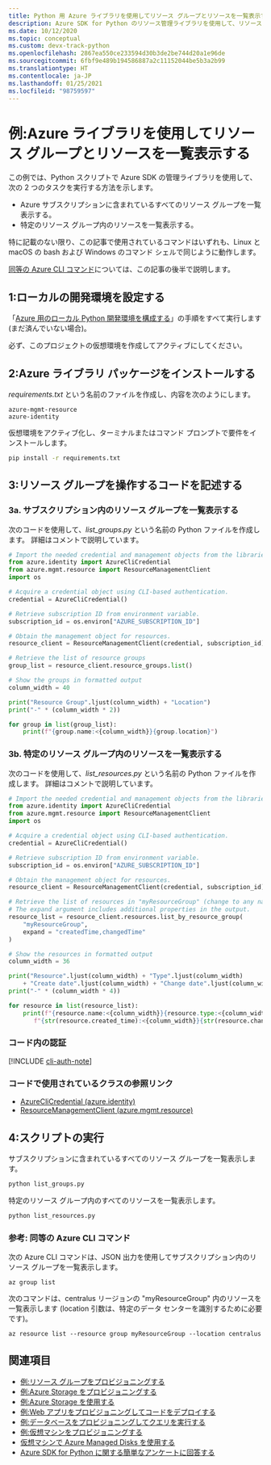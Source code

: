 ```yaml
---
title: Python 用 Azure ライブラリを使用してリソース グループとリソースを一覧表示する
description: Azure SDK for Python のリソース管理ライブラリを使用して、リソース グループと特定のグループ内のリソースを一覧表示します。
ms.date: 10/12/2020
ms.topic: conceptual
ms.custom: devx-track-python
ms.openlocfilehash: 2867ea550ce233594d30b3de2be744d20a1e96de
ms.sourcegitcommit: 6fbf9e489b194586887a2c11152044be5b3a2b99
ms.translationtype: HT
ms.contentlocale: ja-JP
ms.lasthandoff: 01/25/2021
ms.locfileid: "98759597"
---
```

# <a name="example-use-the-azure-libraries-to-list-resource-groups-and-resources"></a>例:Azure ライブラリを使用してリソース グループとリソースを一覧表示する

この例では、Python スクリプトで Azure SDK の管理ライブラリを使用して、次の 2 つのタスクを実行する方法を示します。

- Azure サブスクリプションに含まれているすべてのリソース グループを一覧表示する。
- 特定のリソース グループ内のリソースを一覧表示する。
 
特に記載のない限り、この記事で使用されているコマンドはいずれも、Linux と macOS の bash および Windows のコマンド シェルで同じように動作します。

[同等の Azure CLI コマンド](#for-reference-equivalent-azure-cli-commands)については、この記事の後半で説明します。

## <a name="1-set-up-your-local-development-environment"></a>1:ローカルの開発環境を設定する

「[Azure 用のローカル Python 開発環境を構成する](configure-local-development-environment.md)」の手順をすべて実行します (まだ済んでいない場合)。

必ず、このプロジェクトの仮想環境を作成してアクティブにしてください。

## <a name="2-install-the-azure-library-packages"></a>2:Azure ライブラリ パッケージをインストールする

*requirements.txt* という名前のファイルを作成し、内容を次のようにします。

```text
azure-mgmt-resource
azure-identity
```

仮想環境をアクティブ化し、ターミナルまたはコマンド プロンプトで要件をインストールします。

```cmd
pip install -r requirements.txt
```

## <a name="3-write-code-to-work-with-resource-groups"></a>3:リソース グループを操作するコードを記述する

### <a name="3a-list-resource-groups-in-a-subscription"></a>3a. サブスクリプション内のリソース グループを一覧表示する

次のコードを使用して、*list_groups.py* という名前の Python ファイルを作成します。 詳細はコメントで説明しています。

```python
# Import the needed credential and management objects from the libraries.
from azure.identity import AzureCliCredential
from azure.mgmt.resource import ResourceManagementClient
import os

# Acquire a credential object using CLI-based authentication.
credential = AzureCliCredential()

# Retrieve subscription ID from environment variable.
subscription_id = os.environ["AZURE_SUBSCRIPTION_ID"]

# Obtain the management object for resources.
resource_client = ResourceManagementClient(credential, subscription_id)

# Retrieve the list of resource groups
group_list = resource_client.resource_groups.list()

# Show the groups in formatted output
column_width = 40

print("Resource Group".ljust(column_width) + "Location")
print("-" * (column_width * 2))

for group in list(group_list):
    print(f"{group.name:<{column_width}}{group.location}")
```

### <a name="3b-list-resources-within-a-specific-resource-group"></a>3b. 特定のリソース グループ内のリソースを一覧表示する

次のコードを使用して、*list_resources.py* という名前の Python ファイルを作成します。 詳細はコメントで説明しています。

```python
# Import the needed credential and management objects from the libraries.
from azure.identity import AzureCliCredential
from azure.mgmt.resource import ResourceManagementClient
import os

# Acquire a credential object using CLI-based authentication.
credential = AzureCliCredential()

# Retrieve subscription ID from environment variable.
subscription_id = os.environ["AZURE_SUBSCRIPTION_ID"]

# Obtain the management object for resources.
resource_client = ResourceManagementClient(credential, subscription_id)

# Retrieve the list of resources in "myResourceGroup" (change to any name desired).
# The expand argument includes additional properties in the output.
resource_list = resource_client.resources.list_by_resource_group(
    "myResourceGroup",
    expand = "createdTime,changedTime"
)

# Show the resources in formatted output
column_width = 36

print("Resource".ljust(column_width) + "Type".ljust(column_width)
    + "Create date".ljust(column_width) + "Change date".ljust(column_width))
print("-" * (column_width * 4))

for resource in list(resource_list):
    print(f"{resource.name:<{column_width}}{resource.type:<{column_width}}"
       f"{str(resource.created_time):<{column_width}}{str(resource.changed_time):<{column_width}}")
```

### <a name="authentication-in-the-code"></a>コード内の認証

[!INCLUDE [cli-auth-note](includes/cli-auth-note.md)]

### <a name="reference-links-for-classes-used-in-the-code"></a>コードで使用されているクラスの参照リンク

- [AzureCliCredential (azure.identity)](/python/api/azure-identity/azure.identity.azureclicredential)
- [ResourceManagementClient (azure.mgmt.resource)](/python/api/azure-mgmt-resource/azure.mgmt.resource.resourcemanagementclient)

## <a name="4-run-the-scripts"></a>4:スクリプトの実行

サブスクリプションに含まれているすべてのリソース グループを一覧表示します。

```cmd
python list_groups.py
```

特定のリソース グループ内のすべてのリソースを一覧表示します。

```cmd
python list_resources.py
```

### <a name="for-reference-equivalent-azure-cli-commands"></a>参考: 同等の Azure CLI コマンド

次の Azure CLI コマンドは、JSON 出力を使用してサブスクリプション内のリソース グループを一覧表示します。

```azurecli
az group list
```

次のコマンドは、centralus リージョンの "myResourceGroup" 内のリソースを一覧表示します (location 引数は、特定のデータ センターを識別するために必要です)。

```azurecli
az resource list --resource group myResourceGroup --location centralus
```

## <a name="see-also"></a>関連項目

- [例:リソース グループをプロビジョニングする](azure-sdk-example-resource-group.md)
- [例:Azure Storage をプロビジョニングする](azure-sdk-example-storage.md)
- [例:Azure Storage を使用する](azure-sdk-example-storage-use.md)
- [例:Web アプリをプロビジョニングしてコードをデプロイする](azure-sdk-example-web-app.md)
- [例:データベースをプロビジョニングしてクエリを実行する](azure-sdk-example-database.md)
- [例:仮想マシンをプロビジョニングする](azure-sdk-example-virtual-machines.md)
- [仮想マシンで Azure Managed Disks を使用する](azure-sdk-samples-managed-disks.md)
- [Azure SDK for Python に関する簡単なアンケートに回答する](https://microsoft.qualtrics.com/jfe/form/SV_bNFX0HECjzPWMiG?Q_CHL=docs)
